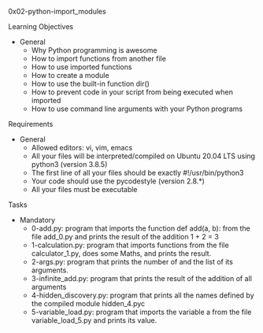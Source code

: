 0x02-python-import_modules

Learning Objectives
- General
	- Why Python programming is awesome
	- How to import functions from another file
	- How to use imported functions
	- How to create a module
	- How to use the built-in function dir()
	- How to prevent code in your script from being executed when imported
	- How to use command line arguments with your Python programs

Requirements
- General
	- Allowed editors: vi, vim, emacs
	- All your files will be interpreted/compiled on Ubuntu 20.04 LTS using python3 (version 3.8.5)
	- The first line of all your files should be exactly #!/usr/bin/python3
	- Your code should use the pycodestyle (version 2.8.*)
	- All your files must be executable

Tasks
- Mandatory
	- 0-add.py: program that imports the function def add(a, b): from the file add_0.py and prints the result of the addition 1 + 2 = 3
	- 1-calculation.py: program that imports functions from the file calculator_1.py, does some Maths, and prints the result.
	- 2-args.py: program that prints the number of and the list of its arguments.
	- 3-infinite_add.py: program that prints the result of the addition of all arguments
	- 4-hidden_discovery.py: program that prints all the names defined by the compiled module hidden_4.pyc
	- 5-variable_load.py: program that imports the variable a from the file variable_load_5.py and prints its value.
